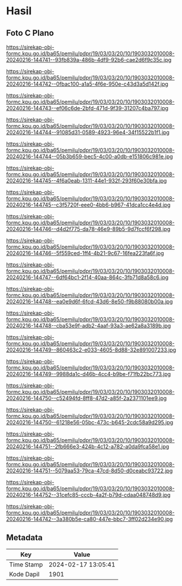 # Hasil

## Foto C Plano

https://sirekap-obj-formc.kpu.go.id/ba65/pemilu/pdpr/19/03/03/20/10/1903032010008-20240216-144741--93fb839a-486b-4df9-92b6-cae2d6f9c35c.jpg

https://sirekap-obj-formc.kpu.go.id/ba65/pemilu/pdpr/19/03/03/20/10/1903032010008-20240216-144742--0fbac100-a1a5-4f6e-950e-c43d3a5d142f.jpg

https://sirekap-obj-formc.kpu.go.id/ba65/pemilu/pdpr/19/03/03/20/10/1903032010008-20240216-144743--ef06c6de-2bfd-471d-9f39-31207c4ba797.jpg

https://sirekap-obj-formc.kpu.go.id/ba65/pemilu/pdpr/19/03/03/20/10/1903032010008-20240216-144744--91085d31-0589-4923-96e4-34f15522b1f1.jpg

https://sirekap-obj-formc.kpu.go.id/ba65/pemilu/pdpr/19/03/03/20/10/1903032010008-20240216-144744--05b3b659-bec5-4c00-a0db-e151806c981e.jpg

https://sirekap-obj-formc.kpu.go.id/ba65/pemilu/pdpr/19/03/03/20/10/1903032010008-20240216-144745--4f6a0eab-1311-44e1-932f-293f60e30bfa.jpg

https://sirekap-obj-formc.kpu.go.id/ba65/pemilu/pdpr/19/03/03/20/10/1903032010008-20240216-144745--c3f5720f-eee0-4bb6-b967-41dca1cc4e4d.jpg

https://sirekap-obj-formc.kpu.go.id/ba65/pemilu/pdpr/19/03/03/20/10/1903032010008-20240216-144746--d4d2f775-da78-46e9-89b5-9d7fccf6f298.jpg

https://sirekap-obj-formc.kpu.go.id/ba65/pemilu/pdpr/19/03/03/20/10/1903032010008-20240216-144746--5f559ced-1ff4-4b21-9c67-16fea223fa6f.jpg

https://sirekap-obj-formc.kpu.go.id/ba65/pemilu/pdpr/19/03/03/20/10/1903032010008-20240216-144747--6df64bc1-2f14-40aa-864c-3fb71d8a58c6.jpg

https://sirekap-obj-formc.kpu.go.id/ba65/pemilu/pdpr/19/03/03/20/10/1903032010008-20240216-144748--ea0e9d6f-6fcd-43d6-8e50-f9b88080b00a.jpg

https://sirekap-obj-formc.kpu.go.id/ba65/pemilu/pdpr/19/03/03/20/10/1903032010008-20240216-144748--cba53e9f-adb2-4aaf-93a3-ae62a8a3189b.jpg

https://sirekap-obj-formc.kpu.go.id/ba65/pemilu/pdpr/19/03/03/20/10/1903032010008-20240216-144749--860463c2-e033-4605-8d88-32e891007233.jpg

https://sirekap-obj-formc.kpu.go.id/ba65/pemilu/pdpr/19/03/03/20/10/1903032010008-20240216-144749--9988da1c-d46b-4cc4-b9be-f71fb22bc773.jpg

https://sirekap-obj-formc.kpu.go.id/ba65/pemilu/pdpr/19/03/03/20/10/1903032010008-20240216-144750--c52494fd-8ff8-47d2-a85f-2a2371101ee9.jpg

https://sirekap-obj-formc.kpu.go.id/ba65/pemilu/pdpr/19/03/03/20/10/1903032010008-20240216-144750--61218e56-05bc-473c-b645-2cdc58a9d295.jpg

https://sirekap-obj-formc.kpu.go.id/ba65/pemilu/pdpr/19/03/03/20/10/1903032010008-20240216-144751--2fb666e3-424b-4c12-a782-a0da9fca58e1.jpg

https://sirekap-obj-formc.kpu.go.id/ba65/pemilu/pdpr/19/03/03/20/10/1903032010008-20240216-144751--5079aa53-79ca-47cd-8d50-d0ceabc93722.jpg

https://sirekap-obj-formc.kpu.go.id/ba65/pemilu/pdpr/19/03/03/20/10/1903032010008-20240216-144752--31cefc85-cccb-4a2f-b79d-cdaa048748d9.jpg

https://sirekap-obj-formc.kpu.go.id/ba65/pemilu/pdpr/19/03/03/20/10/1903032010008-20240216-144742--3a380b5e-ca80-447e-bbc7-3ff02d234e90.jpg


## Metadata

| Key        | Value               |
| ---------- | ------------------- |
| Time Stamp | 2024-02-17 13:05:41 |
| Kode Dapil | 1901                |



